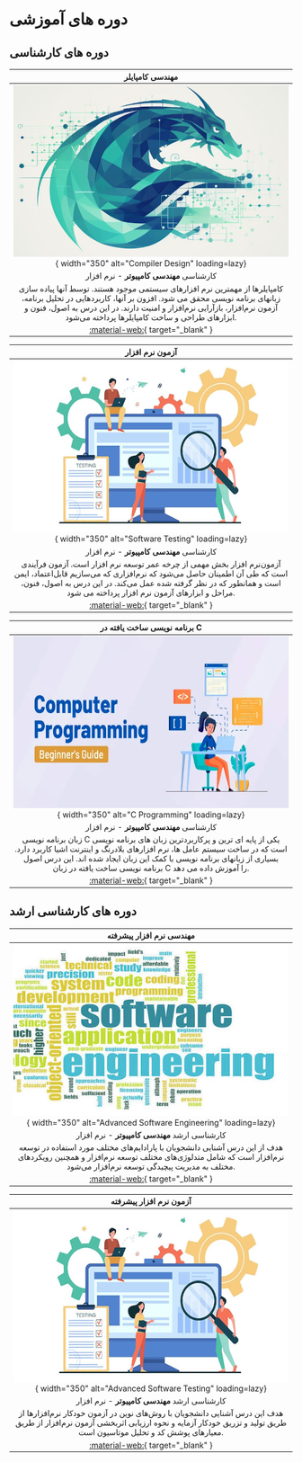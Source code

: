 # دوره های آموزشی

## دوره های کارشناسی 

<div class="grid cards" markdown>

<!-- Compiler -->
<div class="grid" markdown>

|                                                                                                                                   **مهندسی کامپایلر**                                                                                                                                   |
|:---------------------------------------------------------------------------------------------------------------------------------------------------------------------------------------------------------------------------------------------------------------------------------------:|
|                                                                                          ![مهندسی کامپایل](images/courses/compiler-logo2.png){ width="350" alt="Compiler Design" loading=lazy}                                                                                          |
|                                                                                                                       کارشناسی  **مهندسی کامپیوتر**  - نرم افزار                                                                                                                        |
| کامپایلرها از مهمترین نرم افزارهای سیستمی موجود هستند. توسط آنها پیاده سازی زبانهای برنامه نویسی محقق می شود. افزون بر آنها، کاربردهایی در تحلیل برنامه، آزمون نرم‌افزار، بازآرایی نرم‌افزار و امنیت دارند. در این درس به اصول، فنون و ابزارهای طراحی و ساخت کامپایلرها پرداخته می‌شود. |
|                                                                                                        [:material-web:](https://m-zakeri.github.io/Compilers){ target="_blank" }                                                                                                        |

</div>

<!-- Software Testing -->
<div class="grid" markdown>

|                                                                                                                              **آزمون نرم افزار**                                                                                                                               |
|:------------------------------------------------------------------------------------------------------------------------------------------------------------------------------------------------------------------------------------------------------------------------------:|
|                                                                                   ![آزمون نرم افزار](images/courses/software-testing.jpg){ width="350" alt="Software Testing" loading=lazy}                                                                                    |
|                                                                                                                  کارشناسی   **مهندسی کامپیوتر**  - نرم افزار                                                                                                                   |
| آزمون‌نرم افزار بخش مهمی از چرخه عمر توسعه نرم افزار است. آزمون فرآیندی است که طی آن اطمینان حاصل می‌شود که نرم‌افزاری که می‌سازیم قابل‌اعتماد، ایمن است و همانطور که در نظر گرفته شده عمل می‌کند.  در این درس به اصول، فنون، مراحل و ابزارهای آزمون نرم افزار پرداخته می شود. |
|                                                                                                [:material-web:](https://m-zakeri.github.io/SoftwareTesting){ target="_blank" }                                                                                                 |

</div>

<!-- Computer Programming -->
<div class="grid" markdown>

|                                                                                                                                **برنامه نویسی ساخت یافته در C**                                                                                                                                |
|:----------------------------------------------------------------------------------------------------------------------------------------------------------------------------------------------------------------------------------------------------------------------------------------------:|
|                                                                                             ![برنامه نویسی در C ](images/courses/c-programming.png){ width="350" alt="C Programming" loading=lazy}                                                                                             |
|                                                                                                                          کارشناسی   **مهندسی کامپیوتر**  - نرم افزار                                                                                                                           |
| زبان برنامه نویسی C یکی از پایه ای ترین و پرکاربردترین زبان های برنامه نویسی است که در ساخت سیستم عامل ها، نرم افزارهای بلادرنگ و اینترنت اشیا کاربرد دارد. بسیاری از زبانهای برنامه نویسی با کمک این زبان ایجاد شده اند. این درس اصول برنامه نویسی ساخت یافته در زبان C را آموزش داده می دهد. |
|                                                                                                               [:material-web:](https://m-zakeri.github.io/CP){ target="_blank" }                                                                                                               |

</div>

</div>


##   دوره های کارشناسی ارشد

<div class="grid cards" markdown>

<!-- Advanced Software Engineering -->
<div class="grid" markdown>

|                                                                                      **مهندسی نرم افزار پیشرفته**                                                                                      |
|:------------------------------------------------------------------------------------------------------------------------------------------------------------------------------------------------------:|
|                                          ![مهندسی نرم افزار پیشرفته ](images/courses/ase.jpg){ width="350" alt="Advanced Software Engineering" loading=lazy}                                           |
|                                                                            کارشناسی ارشد   **مهندسی کامپیوتر**  - نرم افزار                                                                            |
| هدف از این درس آشنایی دانشجویان با پارادایم‌های مختلف مورد استفاده در توسعه نرم‌افزار است که شامل متدلوژی‌های مختلف توسعه نرم‌افزار و همچنین رویکردهای مختلف به مدیریت پیچیدگی توسعه نرم‌افزار می‌شود. |
|                                                   [:material-web:](https://m-zakeri.github.io/advanced-software-engineering.html){ target="_blank" }                                                   |

</div>

<!-- Advanced Software Testing -->
<div class="grid" markdown>

|                                                                                     **آزمون نرم افزار پیشرفته**                                                                                     |
|:---------------------------------------------------------------------------------------------------------------------------------------------------------------------------------------------------:|
|                                    ![مهندسی نرم افزار پیشرفته ](images/courses/software-testing.jpg){ width="350" alt="Advanced Software Testing" loading=lazy}                                     |
|                                                                          کارشناسی ارشد   **مهندسی کامپیوتر**  - نرم افزار                                                                           |
| هدف این درس آشنایی دانشجویان با روش‌های نوین در آزمون خودکار نرم‌افزارها از طریق تولید و تزریق  خودکار آزمایه و نحوه ارزیابی اثربخشی آزمون نرم‌افزار از طریق معیارهای پوشش کد و تحلیل موتاسیون است. |
|                                                   [:material-web:](https://m-zakeri.github.io/advanced-software-testing.html){ target="_blank" }                                                    |

</div>

</div>